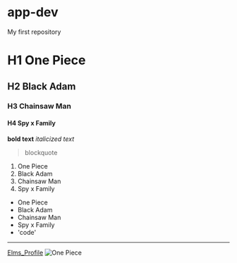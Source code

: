 # app-dev
My first repository
# H1 One Piece
## H2 Black Adam
### H3 Chainsaw Man
#### H4 Spy x Family
**bold text**
*italicized text*
> blockquote 
1. One Piece
2. Black Adam
3. Chainsaw Man
4. Spy x Family
- One Piece
- Black Adam
- Chainsaw Man
- Spy x Family
- 'code'
- ---
[Elms_Profile](https://elms.sti.edu/my_profile)
![One Piece](05LAB_Manong_01.jpg)
